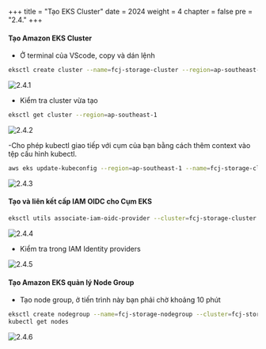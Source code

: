 +++
title = "Tạo EKS Cluster"
date = 2024
weight = 4
chapter = false
pre = "2.4."
+++

#### Tạo Amazon EKS Cluster

- Ở terminal của VScode, copy và dán lệnh

```bash
eksctl create cluster --name=fcj-storage-cluster --region=ap-southeast-1 --zones=ap-southeast-1a,ap-southeast-1b --without-nodegroup
```

![2.4.1](/images/2-prerequisites/2.4.2.png)

- Kiểm tra cluster vừa tạo

```bash
eksctl get cluster --region=ap-southeast-1
```

![2.4.2](/images/2-prerequisites/2.4.3.png)

-Cho phép kubectl giao tiếp với cụm của bạn bằng cách thêm context vào tệp cấu hình kubectl.

```bash
aws eks update-kubeconfig --region=ap-southeast-1 --name=fcj-storage-cluster
```

![2.4.3](/images/2-prerequisites/2.4.4.png)

#### Tạo và liên kết cấp IAM OIDC cho Cụm EKS

```bash
eksctl utils associate-iam-oidc-provider --cluster=fcj-storage-cluster --region=ap-southeast-1 --approve
```

![2.4.4](/images/2-prerequisites/2.4.5.png)

- Kiểm tra trong IAM Identity providers

![2.4.5](/images/2-prerequisites/2.4.6.png)

#### Tạo Amazon EKS quản lý Node Group

- Tạo node group, ở tiến trình này bạn phải chờ khoảng 10 phút

```bash
eksctl create nodegroup --name=fcj-storage-nodegroup --cluster=fcj-storage-cluster --region=ap-southeast-1 --node-type=t3.medium --nodes=1
kubectl get nodes

```

![2.4.6](/images/2-prerequisites/2.4.7.png)
